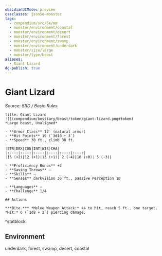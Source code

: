 ```yaml
---
obsidianUIMode: preview
cssclasses: json5e-monster
tags:
  - compendium/src/5e/mm
  - monster/environment/coastal
  - monster/environment/desert
  - monster/environment/forest
  - monster/environment/swamp
  - monster/environment/underdark
  - monster/size/large
  - monster/type/beast
aliases:
  - Giant Lizard
dg-publish: true
---
```

# Giant Lizard
*Source: SRD / Basic Rules*  

```ad-statblock
title: Giant Lizard
![](compendium/bestiary/beast/token/giant-lizard.png#token)
*Large beast, Unaligned*

- **Armor Class** 12  (natural armor)
- **Hit Points** 19 (`3d10 + 3`)
- **Speed** 30 ft., climb 30 ft.

|STR|DEX|CON|INT|WIS|CHA|
|:---:|:---:|:---:|:---:|:---:|:---:|
|15 (+2)|12 (+1)|13 (+1)| 2 (-4)|10 (+0)| 5 (-3)|

- **Proficiency Bonus** +2
- **Saving Throws** ⏤
- **Skills** ⏤
- **Senses** darkvision 30 ft., passive Perception 10

- **Languages** —
- **Challenge** 1/4

## Actions

***Bite.*** *Melee Weapon Attack:* +4 to hit, reach 5 ft., one target. *Hit:* 6 (`1d8 + 2`) piercing damage.
```
^statblock

## Environment

underdark, forest, swamp, desert, coastal